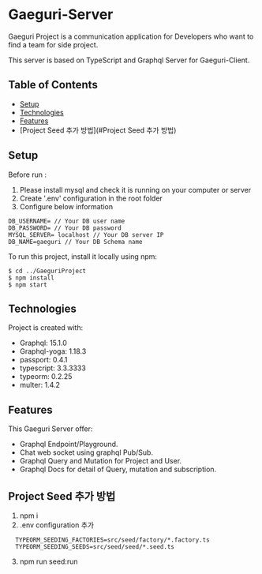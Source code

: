 # Gaeguri-Server
Gaeguri Project is a communication application for Developers who want to find a team for side project. 

This server is based on TypeScript and Graphql Server for Gaeguri-Client.


## Table of Contents

- [Setup](#Setup)
- [Technologies](#Technologies)
- [Features](#Features)
- [Project Seed 추가 방법](#Project Seed 추가 방법)

## Setup
Before run :
 1. Please install mysql and check it is running on your computer or server
 2. Create '.env' configuration in the root folder
 3. Configure below information
 ```
DB_USERNAME= // Your DB user name
DB_PASSWORD= // Your DB password
MYSQL_SERVER= localhost // Your DB server IP
DB_NAME=gaeguri // Your DB Schema name
 ```

To run this project, install it locally using npm:

```
$ cd ../GaeguriProject
$ npm install
$ npm start
```

## Technologies

Project is created with:

- Graphql: 15.1.0
- Graphql-yoga: 1.18.3
- passport: 0.4.1
- typescript: 3.3.3333
- typeorm: 0.2.25
- multer: 1.4.2

## Features

This Gaeguri Server offer:

- Graphql Endpoint/Playground.
- Chat web socket using graphql Pub/Sub.
- Graphql Query and Mutation for Project and User.
- Graphql Docs for detail of Query, mutation and subscription.


## Project Seed 추가 방법
 1. npm i 
 2. .env configuration 추가
```
  TYPEORM_SEEDING_FACTORIES=src/seed/factory/*.factory.ts
  TYPEORM_SEEDING_SEEDS=src/seed/seed/*.seed.ts
```
 3. npm run seed:run
